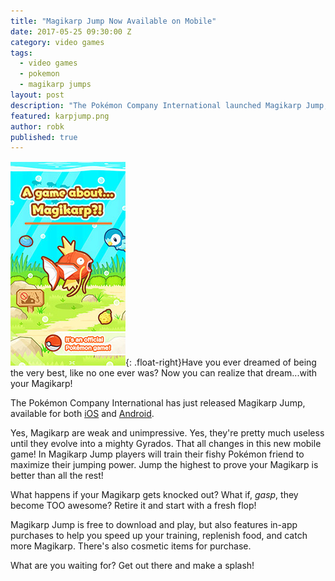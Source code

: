```yaml
---
title: "Magikarp Jump Now Available on Mobile"
date: 2017-05-25 09:30:00 Z
category: video games
tags:
  - video games
  - pokemon
  - magikarp jumps
layout: post
description: "The Pokémon Company International launched Magikarp Jump, a brand new Pokémon mobile game where players train their Magikarp to soar as high as possible."
featured: karpjump.png
author: robk
published: true
---
```


![Magikarp Jump](/images/pokemon/magikarpjump.jpg){: .float-right}Have you ever dreamed of being the very best, like no one ever was? Now you can realize that dream...with your Magikarp!

The Pokémon Company International has just released Magikarp Jump, available for both [iOS](https://triplepointpr-dot-yamm-track.appspot.com/Redirect?ukey=1g8qlJhrLs7CU57_nXcwb1gL8iOz7utZXvtMJjk-Ewxo-1673822479&key=YAMMID-17428510&link=https%3A%2F%2Fitunes.apple.com%2Fus%2Fapp%2Fpok%25C3%25A9mon-magikarp-jump%2Fid1162679453%3Fl%3Den%26mt%3D8) and [Android](https://triplepointpr-dot-yamm-track.appspot.com/Redirect?ukey=1g8qlJhrLs7CU57_nXcwb1gL8iOz7utZXvtMJjk-Ewxo-1673822479&key=YAMMID-17428510&link=https%3A%2F%2Fplay.google.com%2Fstore%2Fapps%2Fdetails%3Fid%3Djp.pokemon.koiking).

Yes, Magikarp are weak and unimpressive. Yes, they're pretty much useless until they evolve into a mighty Gyrados. That all changes in this new mobile game! In Magikarp Jump players will train their fishy Pokémon friend to maximize their jumping power. Jump the highest to prove your Magikarp is better than all the rest!

What happens if your Magikarp gets knocked out? What if, *gasp*, they become TOO awesome? Retire it and start with a fresh flop!

Magikarp Jump is free to download and play, but also features in-app purchases to help you speed up your training, replenish food, and catch more Magikarp. There's also cosmetic items for purchase.

What are you waiting for? Get out there and make a splash!